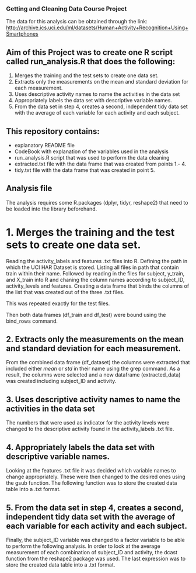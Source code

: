 ### Getting and Cleaning Data Course Project

The data for this analysis can be obtained through the link:
http://archive.ics.uci.edu/ml/datasets/Human+Activity+Recognition+Using+Smartphones 


## Aim of this Project was to create one R script called run_analysis.R that does the following:

   1. Merges the training and the test sets to create one data set.
   2. Extracts only the measurements on the mean and standard deviation for each  measurement. 
   3. Uses descriptive activity names to name the activities in the data set
   4. Appropriately labels the data set with descriptive variable names. 
   5. From the data set in step 4, creates a second, independent tidy data set with the average of each variable for each activity and each subject.

## This repository contains:

 - explanatory README file
 - CodeBook with explanation of the variables used in the analysis
 - run_analysis.R script that was used to perform the data cleaning
 - extracted.txt file with the data frame that was created from points 1.- 4.
 - tidy.txt file with the data frame that was created in point 5.

## Analysis file

The analysis requires some R.packages (dplyr, tidyr, reshape2) that need to be loaded into the library beforehand.

# 1. Merges the training and the test sets to create one data set.

Reading the activity_labels and features .txt files into R.
Defining the path in which the UCI HAR Dataset is stored.
Listing all files in path that contain train within their name. Followed by reading in the files for subject, y_train, and X_train into R and chaning the column names according to subject_ID, activity_levels and features.
Creating a data frame that binds the columns of the list that was created out of the three .txt files.

This was repeated exactly for the test files.

Then both data frames (df_train and df_test) were bound using the bind_rows command.

## 2. Extracts only the measurements on the mean and standard deviation for each  measurement.

From the combined data frame (df_dataset) the columns were extracted that included either *mean* or *std* in their name using the grep command. As a result, the columns were selected and a new dataframe (extracted_data) was created including subject_ID and activity.

## 3. Uses descriptive activity names to name the activities in the data set

The numbers that were used as indicator for the activity levels were changed to the descriptive activity found in the activity_labels .txt file.

## 4. Appropriately labels the data set with descriptive variable names.

Looking at the features .txt file it was decided which variable names to change appropriately. These were then changed to the desired ones using the gsub function.
The following function was to store the created data table into a .txt format.

## 5. From the data set in step 4, creates a second, independent tidy data set with the average of each variable for each activity and each subject.

Finally, the subject_ID variable was changed to a factor variable to be able to perform the following analysis. 
In order to look at the average measurement of each combination of subject_ID and activity, the dcast function from the reshape2 package was used. 
The last expression was to store the created data table into a .txt format.
